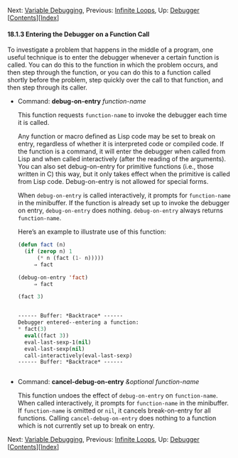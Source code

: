 

Next: [Variable Debugging](Variable-Debugging.html), Previous: [Infinite Loops](Infinite-Loops.html), Up: [Debugger](Debugger.html)   \[[Contents](index.html#SEC_Contents "Table of contents")]\[[Index](Index.html "Index")]

#### 18.1.3 Entering the Debugger on a Function Call

To investigate a problem that happens in the middle of a program, one useful technique is to enter the debugger whenever a certain function is called. You can do this to the function in which the problem occurs, and then step through the function, or you can do this to a function called shortly before the problem, step quickly over the call to that function, and then step through its caller.

*   Command: **debug-on-entry** *function-name*

    This function requests `function-name` to invoke the debugger each time it is called.

    Any function or macro defined as Lisp code may be set to break on entry, regardless of whether it is interpreted code or compiled code. If the function is a command, it will enter the debugger when called from Lisp and when called interactively (after the reading of the arguments). You can also set debug-on-entry for primitive functions (i.e., those written in C) this way, but it only takes effect when the primitive is called from Lisp code. Debug-on-entry is not allowed for special forms.

    When `debug-on-entry` is called interactively, it prompts for `function-name` in the minibuffer. If the function is already set up to invoke the debugger on entry, `debug-on-entry` does nothing. `debug-on-entry` always returns `function-name`.

    Here’s an example to illustrate use of this function:

    ```lisp
    (defun fact (n)
      (if (zerop n) 1
          (* n (fact (1- n)))))
         ⇒ fact
    ```

    ```lisp
    (debug-on-entry 'fact)
         ⇒ fact
    ```

    ```lisp
    (fact 3)
    ```

    ```lisp
    ```

    ```lisp
    ------ Buffer: *Backtrace* ------
    Debugger entered--entering a function:
    * fact(3)
      eval((fact 3))
      eval-last-sexp-1(nil)
      eval-last-sexp(nil)
      call-interactively(eval-last-sexp)
    ------ Buffer: *Backtrace* ------
    ```

    ```lisp
    ```

<!---->

*   Command: **cancel-debug-on-entry** *\&optional function-name*

    This function undoes the effect of `debug-on-entry` on `function-name`. When called interactively, it prompts for `function-name` in the minibuffer. If `function-name` is omitted or `nil`, it cancels break-on-entry for all functions. Calling `cancel-debug-on-entry` does nothing to a function which is not currently set up to break on entry.

Next: [Variable Debugging](Variable-Debugging.html), Previous: [Infinite Loops](Infinite-Loops.html), Up: [Debugger](Debugger.html)   \[[Contents](index.html#SEC_Contents "Table of contents")]\[[Index](Index.html "Index")]
